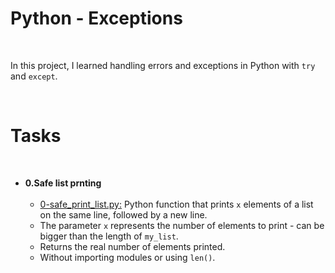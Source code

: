  <h1>Python - Exceptions</h1><br>
 <p> In this project, I learned handling errors and exceptions in Python with <code>try</code> and <code>except</code>.</p>
 <br>
 <h1>Tasks</h1><br>
 <ul>
 <li><b>0.Safe list prnting</b>
 <ul><br>
 <li> <a href="">0-safe_print_list.py:</a> Python function that prints <code>x</code> elements of a list on the same line, followed by a new line.</li>
 <li>The parameter <code>x</code> represents the number of elements to print - can be bigger than the length of <code>my_list</code>.</li>
 <li> Returns the real number of elements printed.</li>
 <li> Without importing modules or using <code>len()</code>.</li>
</ul>
 
 
